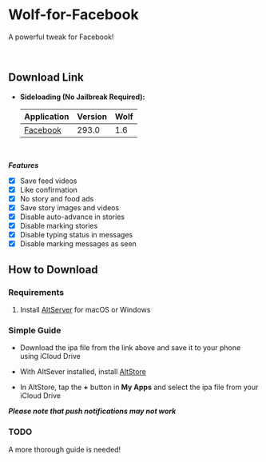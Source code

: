 # Wolf-for-Facebook
A powerful tweak for Facebook!


&nbsp;

## Download Link

* **Sideloading (No Jailbreak Required):** 
   
    | Application | Version | Wolf |
    | --- | --- | --- |
    | [Facebook](https://mega.nz/file/dNxmHTIb#Gj8DAyMKmPYa3B-nHA01KesPKYBLj8SiGBUB4RFPb64) | 293.0 | 1.6 |

        
&nbsp;

***Features***

- [x] Save feed videos
- [x] Like confirmation
- [x] No story and food ads 
- [x] Save story images and videos
- [x] Disable auto-advance in stories
- [x] Disable marking stories
- [x] Disable typing status in messages
- [x] Disable marking messages as seen

## How to Download

### Requirements

1. Install [AltServer](https://altstore.io/) for macOS or Windows 

### Simple Guide

* Download the ipa file from the link above and save it to your phone using iCloud Drive 

* With AltSever installed, install [AltStore](https://altstore.io/faq/)  

* In AltStore, tap the **+** button in **My Apps** and select the ipa file from your iCloud Drive 


***Please note that push notifications may not work***


### TODO 
A more thorough guide is needed!  
